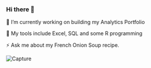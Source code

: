 ### Hi there 👋

🔭 I’m currently working on building my Analytics Portfolio

🌱 My tools include Excel, SQL and some R programming

⚡ Ask me about my French Onion Soup recipe. 

![Capture](https://github.com/Jorgea2307/Jorgea2307/assets/17819196/57866fb2-1d7a-4840-87a9-482c346afc4d)

<!--

** add some more notes lie the example below**

If you'd like to see some examples of the interesting custom SQL I have written to get my data formatted properly in Tableau, you can do that here. If you're more interested in the Python scripts that I have written to clean, generate, and document data at my job, you can find that here.

If you'd like to leave GitHub and check out my Tableau skills, you can do so here.

My Blog is a good place to get to know my story.

-->

<!--
**Jorgea2307/Jorgea2307** is a ✨ _special_ ✨ repository because its `README.md` (this file) appears on your GitHub profile.

Here are some ideas to get you started:

- 🔭 I’m currently working on ...
- 🌱 I’m currently learning ...
- 👯 I’m looking to collaborate on ...
- 🤔 I’m looking for help with ...
- 💬 Ask me about ...
- 📫 How to reach me: ...
- 😄 Pronouns: ...
- ⚡ Fun fact: ...
-->
